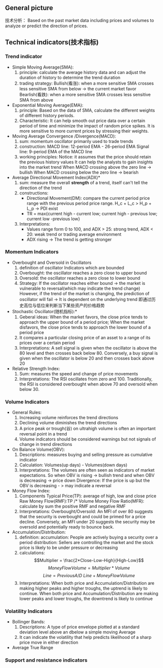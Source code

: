 ---
---

## General picture
技术分析：
Based on the past market data including prices and volumes to analyze or predict the direction of prices.

## Technical indicators(技术指标)
### Trend indicator
   - Simple  Moving Average(SMA):
     1. principle:
        calculate the average history data and can adjust the duration of history to determine the trend duration
     2. trading strategy:
        Bullish(看涨): when a more sensitive SMA crosses less sensitive SMA from below -> the current market favor
        Bearlish(看跌): when a more sensitive SMA crosses less sensitive SMA from above
   - Exponential Moving Average(EMA):
     1. principle:
        Based on the data of SMA, calculate the different weights of different history periods. 
     2. Characteristic:
        It can help smooth out price data over a certain period of time and minimize the impact of random price spikes.
        It is more sensitive to more current prices by stressing their weights.
   - Moving Average Convergence /Divergence(MACD):
     1. sum: momentum oscillator primarily used to trade trends
     2. construction:
        MACD line: 12-period EMA - 26-period EMA
        Signal line: 9-period EMA of the MACD line
     3. working principles:
        Notice: it assumes that the price should retain the previous history values
        It can help the analysts to gain insights into the market trend
        When MACD crossing above the zero line -> bullish
        When MACD crossing below the zero line -> bearish 
   - Average Directional Movement Index(ADX)*
     1. sum: measure the overall **strength** of a trend, itself can't tell the direction of the trend
     2. constructions:
        - Directional Movement(DM): compare the current period price range with the previous period price range.
          H_c + L_c > H_p + L_p -> PDI exist
        - TR = max{current high - current low; current high - previous low; current low -previous low}
     3. Interpretations:
        - Values range form 0 to 100, and ADX > 25: strong trend, ADX < 20: weak trend or trading average environment
        - ADX rising -> The trend is getting stronger
     
### Momentum Indicators
- Overbought and Oversold in Oscillators
  1. definition of oscillator
     Indicators which are bounded
  2. Overbought: the oscillator reaches a zero close to upper bound
  3. Oversold: the oscillator reaches a zero close to lower bound
  4. Strategy:
     If the oscillator reaches either bound -> the market is vulnerable to reversal(which may indicate the trend change)
     However, if the trend of the market is changing, the prediction of oscillator will fail -> It is dependent on the underlying trend
     即通过历史高位与低位来判断当下某些资产的价格趋势
- Stochastic Oscillator(随机指标):*
  1. Geberal ideas: When the market favors, the close price tends to approach the upper bound of a period price; When the market disfavors, the close price tends to approach the lower bound of a period price
  2. It compares a particular closing price of an asset to a range of its prices over a certain period
  3. Interpretations:
     A sell signal is given when the oscillator is above the 80 level and then crosses back below 80. Conversely, a buy signal is given when the oscillator is below 20 and then crosses back above 20
- Relative Strength Index:
  1. Sum: measures the speed and change of price movements
  2. Interpretations:
     The RSI oscillates from zero and 100. Traditionally, the RSI is considered overbought when above 70 and oversold when below 30.
### Volume Indicators
- General Rules:
  1. Increasing volume reinforces the trend directions
  2. Declining volume diminishes the trend directions
  3. A price peak or trough(谷) on ultrahigh volume is often an important reversal point in a trend
  4. Volume indicators should be considered warnings but not signals of change in trend directions
- On Balance Volume(OBV):
  1. Descriptions:
     measures buying and selling pressure as cumulative indicator
  2. Calculation:
     Volumes(up days) - Volumes(down days)
  3. Interpretations:
     The volumes are often seen as indicators of market expectations. So when OBV is rising -> bullish trend and when OBV is decreasing -> price down
     Divergence: If the price is up but the OBV is decreasing - > may indicate a reversal 
- Money Flow Index:
  1. Components
     Typical Price(TP): average of high, low and close price
     Raw Money Flow(RMF):TP /* Volume
     Money Flow Ratio(MFR): calculate by sum the positive RMF and negative RMF
  2. Interpretations:
   Overbought/Oversold: An MFI of over 80 suggests that the security is overbought and could be primed for a price decline. Conversely, an MFI under 20 suggests the security may be oversold and potentially ready to bounce back.
- Accumulation/Distribution:
  1. definition:
     accumulation: People are actively buying a security over a period
     distribution: Sellers are controlling the market and the stock price is likely to be under pressure or decreasing
  2. calculations:
     $$Multiplier = \frac{2*Close-Low-High}{High-Low}$$$$Money Flow Volume = Multiplier * Volume$$$$Line = Previous A/D \  Line + MoneyFlowVolume$$
  3. Interpretations: 
     When both price and Accumulation/Distribution are making higher peaks and higher troughs, the uptrend is likely to continue.
     When both price and Accumulation/Distribution are making lower peaks and lower troughs, the downtrend is likely to continue

### Volatility Indicators
- Bollinger Bands:
    1. Descriptions:
       A type of price envelope plotted at a standard deviation level above an dbelow a simple moving Average
	2. It can indicate the volatility that help predicts likelihood of a sharp price move in either direction
- Average True Range

### Support and resistance indicators



























  

